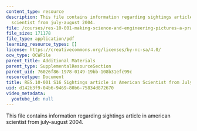 ```yaml
---
content_type: resource
description: This file contains information regarding sightings article in american
  scientist from july-august 2004.
file: /courses/res-10-001-making-science-and-engineering-pictures-a-practical-guide-to-presenting-your-work-spring-2016/d142b3f904b6946980b675834d872670_MITRES_10_001S16_JulyAug04.pdf
file_size: 171178
file_type: application/pdf
learning_resource_types: []
license: https://creativecommons.org/licenses/by-nc-sa/4.0/
ocw_type: OCWFile
parent_title: Additional Materials
parent_type: SupplementalResourceSection
parent_uid: 76026f86-1978-0149-19bb-108b31efc99c
resourcetype: Document
title: RES.10-001 S16 Sightings article in American Scientist from July-August 2004
uid: d142b3f9-04b6-9469-80b6-75834d872670
video_metadata:
  youtube_id: null
---
```

This file contains information regarding sightings article in american scientist from july-august 2004.